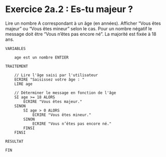 # Exercice 2a.2 : Es-tu majeur ?
Lire un nombre A correspondant à un âge (en années).
Afficher “Vous êtes majeur” ou “Vous êtes mineur” selon le cas.
Pour un nombre négatif le message doit être “Vous n’êtes pas encore né”.
La majorité est fixée à 18 ans.


````
VARIABLES

	age est un nombre ENTIER

TRAITEMENT

	// Lire l'âge saisi par l'utilisateur
	ECRIRE "Saisissez votre âge : "
	LIRE age

	// Déterminer le message en fonction de l'âge
	SI age >= 18 ALORS
		ECRIRE "Vous êtes majeur."
	SINON
		SI age > 0 ALORS
			ECRIRE "Vous êtes mineur."
		SINON
			ECRIRE "Vous n’êtes pas encore né."
		FINSI
	FINSI

RESULTAT

FIN

````